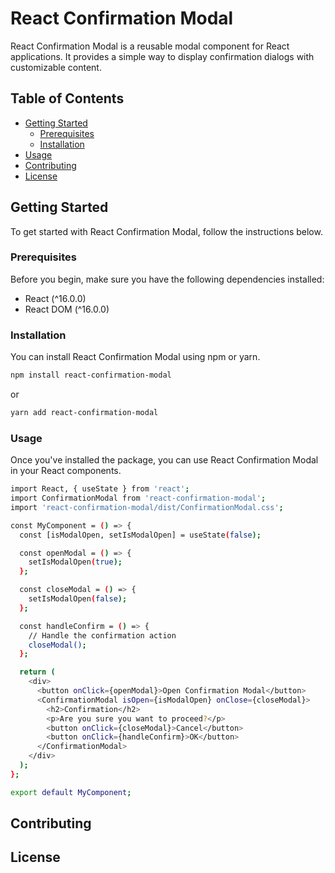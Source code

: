 # React Confirmation Modal

React Confirmation Modal is a reusable modal component for React applications. It provides a simple way to display confirmation dialogs with customizable content.

## Table of Contents

- [Getting Started](#getting-started)
  - [Prerequisites](#prerequisites)
  - [Installation](#installation)
- [Usage](#usage)
- [Contributing](#contributing)
- [License](#license)

## Getting Started

To get started with React Confirmation Modal, follow the instructions below.

### Prerequisites

Before you begin, make sure you have the following dependencies installed:

- React (^16.0.0)
- React DOM (^16.0.0)

### Installation

You can install React Confirmation Modal using npm or yarn.

```bash
npm install react-confirmation-modal
```
or

```bash
yarn add react-confirmation-modal
```

### Usage

Once you've installed the package, you can use React Confirmation Modal in your React components.

```bash
import React, { useState } from 'react';
import ConfirmationModal from 'react-confirmation-modal';
import 'react-confirmation-modal/dist/ConfirmationModal.css';

const MyComponent = () => {
  const [isModalOpen, setIsModalOpen] = useState(false);

  const openModal = () => {
    setIsModalOpen(true);
  };

  const closeModal = () => {
    setIsModalOpen(false);
  };

  const handleConfirm = () => {
    // Handle the confirmation action
    closeModal();
  };

  return (
    <div>
      <button onClick={openModal}>Open Confirmation Modal</button>
      <ConfirmationModal isOpen={isModalOpen} onClose={closeModal}>
        <h2>Confirmation</h2>
        <p>Are you sure you want to proceed?</p>
        <button onClick={closeModal}>Cancel</button>
        <button onClick={handleConfirm}>OK</button>
      </ConfirmationModal>
    </div>
  );
};

export default MyComponent;
```

Contributing
---

License
---